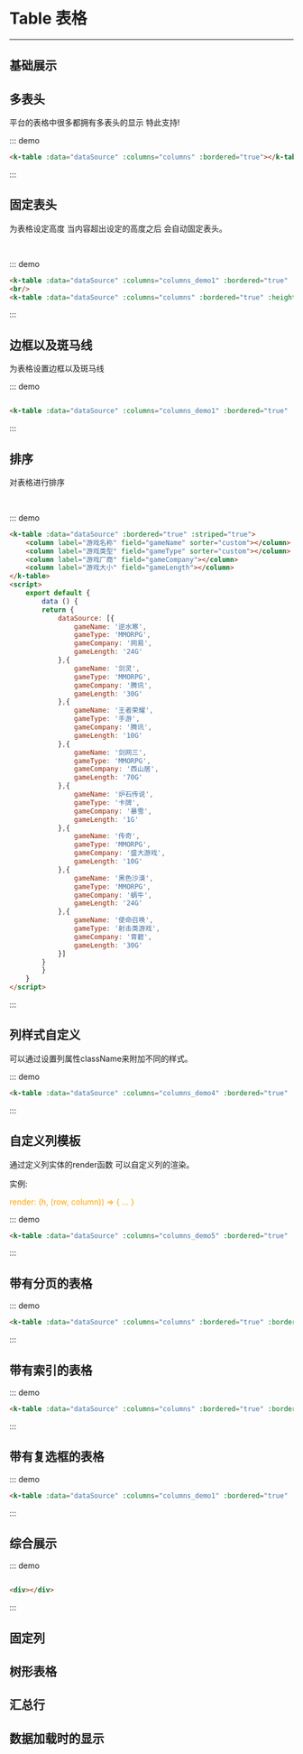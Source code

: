 <style>
.thCenter {text-align: center;color:red;}
</style>
# Table 表格
---
## 基础展示
<div class="demo-block">
    <k-table :data="dataSource" :columns="columns_demo1" :bordered="true"></k-table>
</div>

## 多表头
<div class="demo-block">
    <k-alert type="warning" class="marginBottom10">
        <span>平台的表格中很多都拥有多表头的显示 特此支持!</span>
    </k-alert>
    <template>
        <k-table :data="dataSource" :columns="columns" :bordered="true">
        </k-table>
    </template>
    <script>
        export default {
          data () {
            return {
              pagination: {
                total: 800,
                current: 5
              },
              columns_demo1: [
                  [{
                    field: 'username',
                    title: '姓名'
                },{
                    field: 'height',
                    title: '身高'
                },{
                    field: 'sex',
                    title: '性别'
                },{
                    field: 'address',
                    title: '住址'
                },{
                    field: 'hobby',
                    title: '爱好'
                }]
              ],
              columns_demo2: [
                  [{
                    field: 'username',
                    title: '姓名',
                    sorter: 'custom'
                },{
                    field: 'height',
                    title: '身高',
                    sorter: 'custom'
                },{
                    field: 'sex',
                    title: '性别'
                },{
                    field: 'address',
                    title: '住址'
                },{
                    field: 'hobby',
                    title: '爱好'
                }]
              ],
              columns_demo3: [
                [{
                    field: 'code',
                    title: '编号',
                    rowspan: 2,
                    sorter: 'custom'
                },{
                    title: '基础信息',
                    colspan: 2
                },{
                    title: '其他信息',
                    colspan: 3
                }],
                [{
                    field: 'username',
                    title: '姓名',
                    sorter: 'custom'
                },{
                    field: 'height',
                    title: '身高'
                },{
                    field: 'sex',
                    title: '性别'
                },{
                    field: 'address',
                    title: '住址'
                },{
                    field: 'hobby',
                    title: '爱好'
                }]
              ],
              columns_demo4: [
                [{
                    field: 'code',
                    title: '编号',
                    rowspan: 2,
                    sorter: 'custom',
                    className: 'thCenter'
                },{
                    title: '基础信息',
                    colspan: 2
                },{
                    title: '其他信息',
                    colspan: 3
                }],
                [{
                    field: 'username',
                    title: '姓名',
                    sorter: 'custom'
                },{
                    field: 'height',
                    title: '身高'
                },{
                    field: 'sex',
                    title: '性别'
                },{
                    field: 'address',
                    title: '住址'
                },{
                    field: 'hobby',
                    title: '爱好'
                }]
              ],
              columns_demo5: [
                [{
                    field: 'code',
                    title: '编号',
                    rowspan: 2,
                    sorter: 'custom',
                    className: 'thCenter'
                },{
                    title: '基础信息',
                    colspan: 2
                },{
                    title: '其他信息',
                    colspan: 3
                }],
                [{
                    field: 'username',
                    title: '姓名',
                    sorter: 'custom'
                },{
                    field: 'height',
                    title: '身高'
                },{
                    field: 'sex',
                    title: '性别'
                },{
                    field: 'address',
                    title: '住址'
                },{
                    field: 'hobby',
                    title: '爱好',
                    render: (h, {row, column}) => {
                        return h('k-tag', row[column.field])
                    }
                }]
              ],
              columns_demo6: [
                [{
                    field: 'code',
                    title: '编号',
                    rowspan: 2,
                    sorter: 'custom',
                    className: 'thCenter',
                    isFrozen: true
                },{
                    title: '基础信息',
                    colspan: 2
                },{
                    title: '其他信息',
                    colspan: 3
                }],
                [{
                    field: 'username',
                    title: '姓名',
                    sorter: 'custom'
                },{
                    field: 'height',
                    title: '身高'
                },{
                    field: 'sex',
                    title: '性别'
                },{
                    field: 'address',
                    title: '住址'
                },{
                    field: 'hobby',
                    title: '爱好',
                    render: (h, {row, column}) => {
                        return h('k-tag', row[column.field])
                    }
                }]
              ],
              columns: [
                [{
                    field: 'code',
                    title: '编号',
                    rowspan: 2
                },{
                    title: '基础信息',
                    colspan: 2
                },{
                    title: '其他信息',
                    colspan: 3
                }],
                [{
                    field: 'username',
                    title: '姓名'
                },{
                    field: 'height',
                    title: '身高'
                },{
                    field: 'sex',
                    title: '性别'
                },{
                    field: 'address',
                    title: '住址'
                },{
                    field: 'hobby',
                    title: '爱好'
                }]
              ],
              columns_demo7: [
                  [{
                    field: 'username',
                    title: '姓名',
                    isFrozen: true,
                    width: 100
                },{
                    field: 'height',
                    title: '身高',
                    isFrozen: true,
                    width: 100
                },{
                    field: 'sex',
                    title: '性别',
                    width: 150
                },{
                    field: 'address',
                    title: '住址',
                    width: 150
                },{
                    field: 'hobby',
                    title: '爱好',
                    width: 150
                }, {
                    field: 'action',
                    title: '操作',
                    width: 150,
                    className: 'thCenter',
                    isFrozen: 'right',
                    render: (h, {row, column}) => {
                        return [
                          h('button', {
                            class: 'button is-danger'
                          }, '编辑'),
                          h('button', {
                            class: 'button is-danger',
                            style: 'margin-left: 5px'
                          }, '移除')
                        ]
                    }
                }]
              ],
              dataSource: [{
                  code: 'CM37020001',
                  username: '吕云飞',
                  height: 180,
                  sex: '男',
                  address: '云南',
                  hobby: '唱歌'
                }, {
                  code: 'CM37020001',
                  username: '吕云鹏',
                  height: 180,
                  sex: '男',
                  address: '云南',
                  hobby: '唱歌'
                }, {
                  code: 'CM37020001',
                  username: '王鹏',
                  height: 180,
                  sex: '男',
                  address: '云南',
                  hobby: '唱歌'
                }, {
                  code: 'CM37020001',
                  username: '吕云鹏',
                  height: 180,
                  sex: '男',
                  address: '云南',
                  hobby: '唱歌'
                }, {
                  code: 'CM37020001',
                  username: '李东',
                  height: 180,
                  sex: '男',
                  address: '云南',
                  hobby: '唱歌'
                }, {
                  code: 'CM37020001',
                  username: '吕云鹏',
                  height: 180,
                  sex: '男',
                  address: '云南',
                  hobby: '唱歌'
                }, {
                  code: 'CM37020001',
                  username: '吕云鹏',
                  height: 180,
                  sex: '男',
                  address: '云南',
                  hobby: '唱歌'
                }, {
                  code: 'CM37020001',
                  username: '吕云鹏',
                  height: 180,
                  sex: '男',
                  address: '云南',
                  hobby: '唱歌'
                }]
            }
          },
          methods: {
              onSelectChange (selectedRowKeys, selectedRows) {
                  console.log(selectedRowKeys)
                  console.log(selectedRows)
              }
          }
        }
    </script>
</div>

::: demo
``` html
<k-table :data="dataSource" :columns="columns" :bordered="true"></k-table>
```
:::

## 固定表头
为表格设定高度 当内容超出设定的高度之后 会自动固定表头。
<div class="demo-block">
    <k-table :data="dataSource" :columns="columns_demo1" :bordered="true" :height="200"></k-table>
    <br/>
    <k-table :data="dataSource" :columns="columns" :bordered="true" :height="200"></k-table>
</div>

::: demo
``` html
<k-table :data="dataSource" :columns="columns_demo1" :bordered="true" :height="200"></k-table>
<br/>
<k-table :data="dataSource" :columns="columns" :bordered="true" :height="200"></k-table>
```
:::

## 边框以及斑马线
为表格设置边框以及斑马线
<div class="demo-block">
  <k-table :data="dataSource" :columns="columns_demo1" :bordered="true" :bordered="true" :striped="true"></k-table>
</div>

::: demo
``` html

<k-table :data="dataSource" :columns="columns_demo1" :bordered="true" :bordered="true" :striped="true"></k-table>

```
:::

## 排序
对表格进行排序
<div class="demo-block">
    <k-table :data="dataSource" :columns="columns_demo2" :bordered="true" :bordered="true" :striped="true"></k-table>
    <br/>
    <k-table :data="dataSource" :columns="columns_demo3" :bordered="true" :bordered="true" :striped="true"></k-table>
</div>

::: demo
``` html
<k-table :data="dataSource" :bordered="true" :striped="true">
    <column label="游戏名称" field="gameName" sorter="custom"></column>
    <column label="游戏类型" field="gameType" sorter="custom"></column>
    <column label="游戏厂商" field="gameCompany"></column>
    <column label="游戏大小" field="gameLength"></column>
</k-table>
<script>
    export default {
        data () {
        return {
            dataSource: [{
                gameName: '逆水寒',
                gameType: 'MMORPG',
                gameCompany: '网易',
                gameLength: '24G'
            },{
                gameName: '剑灵',
                gameType: 'MMORPG',
                gameCompany: '腾讯',
                gameLength: '30G'
            },{
                gameName: '王者荣耀',
                gameType: '手游',
                gameCompany: '腾讯',
                gameLength: '10G'
            },{
                gameName: '剑网三',
                gameType: 'MMORPG',
                gameCompany: '西山居',
                gameLength: '70G'
            },{
                gameName: '炉石传说',
                gameType: '卡牌',
                gameCompany: '暴雪',
                gameLength: '1G'
            },{
                gameName: '传奇',
                gameType: 'MMORPG',
                gameCompany: '盛大游戏',
                gameLength: '10G'
            },{
                gameName: '黑色沙漠',
                gameType: 'MMORPG',
                gameCompany: '蜗牛',
                gameLength: '24G'
            },{
                gameName: '使命召唤',
                gameType: '射击类游戏',
                gameCompany: '育碧',
                gameLength: '30G'
            }]
        }
        }
    }
</script>
```
:::

## 列样式自定义
<div class="demo-block">
<k-alert type="warning" class="marginBottom10">
    <span>可以通过设置列属性className来附加不同的样式。</span>
</k-alert>
<k-table :data="dataSource" :columns="columns_demo4" :bordered="true" :bordered="true" :striped="true" :pagination="pagination"></k-table>
</div>

::: demo
``` html
<k-table :data="dataSource" :columns="columns_demo4" :bordered="true" :bordered="true" :striped="true" :pagination="pagination"></k-table>
```
:::

## 自定义列模板
<div class="demo-block">
    <k-info title="注意" mode="flat">
    <p>通过定义列实体的render函数 可以自定义列的渲染。</p>
    <p>实例:</p>
    <p style="color:orange;">render: (h, (row, column)) => { ... }</p>
    </k-info>
    <k-table :data="dataSource" :columns="columns_demo5" :bordered="true" :bordered="true" :striped="true" :pagination="pagination"></k-table>
</div>

::: demo
``` html
<k-table :data="dataSource" :columns="columns_demo5" :bordered="true" :bordered="true" :striped="true" :pagination="pagination"></k-table>
```
:::

## 带有分页的表格
<div class="demo-block">
<k-table :data="dataSource" :columns="columns" :bordered="true" :bordered="true" :striped="true" :pagination="pagination"></k-table>
</div>

::: demo
``` html
<k-table :data="dataSource" :columns="columns" :bordered="true" :bordered="true" :striped="true" :pagination="pagination"></k-table>
```
:::

## 带有索引的表格
<div class="demo-block">
<k-table :data="dataSource" :columns="columns" :bordered="true" :bordered="true" :striped="true" checkable show-index></k-table>
</div>

::: demo
``` html
<k-table :data="dataSource" :columns="columns" :bordered="true" :bordered="true" :striped="true" checkable show-index></k-table>
```
:::

## 带有复选框的表格
<div class="demo-block">
<k-table :data="dataSource" :columns="columns_demo1" :bordered="true" :bordered="true" :striped="true" checkable></k-table>
</div>

::: demo
``` html
<k-table :data="dataSource" :columns="columns_demo1" :bordered="true" :bordered="true" :striped="true" checkable></k-table>
```
:::

## 综合展示
<div class="demo-block">

</div>

::: demo
``` html

<div></div>

```
:::

## 固定列
<div class="demo-block">
<!---->
<k-table :data="dataSource" :columns="columns_demo7" :bordered="true" checkable :height="200" :width="700"></k-table>
</div>

## 树形表格
<div class="demo-block">
    <!-- <k-alert type="primary" class="marginBottom10">树形表格 为了响应平台的需求。</k-alert> -->
</div>

## 汇总行
<div class="demo-block">
</div>

## 数据加载时的显示
<div class="demo-block">

</div>
